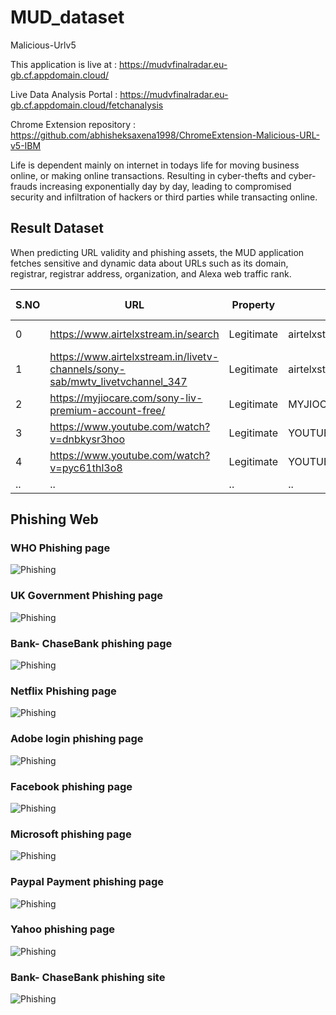 ﻿# MUD_dataset
Malicious-Urlv5

This application is live at : https://mudvfinalradar.eu-gb.cf.appdomain.cloud/

Live Data Analysis Portal : https://mudvfinalradar.eu-gb.cf.appdomain.cloud/fetchanalysis

Chrome Extension repository : https://github.com/abhisheksaxena1998/ChromeExtension-Malicious-URL-v5-IBM

Life is dependent mainly on internet in todays life for moving business online, or making online transactions. Resulting in cyber-thefts and cyber-frauds increasing exponentially day by day, leading to compromised security and infiltration of hackers or third parties while transacting online.

## Result Dataset
When predicting URL validity and phishing assets, the MUD application fetches sensitive and dynamic data about URLs such as its domain, registrar, registrar address, organization, and Alexa web traffic rank.

S.NO | URL | Property | Name | Organisation | Address | City | State | Zipcode | Country | E-mails | Domain | Alexa Rank | Registrar | time
------------ | ------------- | ------------- | ------------- | ------------- | ------------- | ------------- | ------------- | ------------- | ------------- | ------------- | ------------- | ------------- | ------------- | -------------
0 | https://www.airtelxstream.in/search | Legitimate | airtelxstream.in | None | None | None | Delhi | None | IN | None | airtelxstream.in | 5793 | GoDaddy.com LLC | 35:42.8
1 | https://www.airtelxstream.in/livetv-channels/sony-sab/mwtv_livetvchannel_347 | Legitimate | airtelxstream.in | None | None | None | Delhi | None | IN | None | airtelxstream.in | 5793 | GoDaddy.com LLC | 43:56.8
2 | https://myjiocare.com/sony-liv-premium-account-free/ | Legitimate | MYJIOCARE.COM | None | india | mumbai | Maharashtra | 421001 | IN | abuse-contact@publicdomainregistry.comnsk.rockstar97@gmail.comabuse@bigrock.com | MYJIOCARE.COM | 2272473 | BigRock Solutions Ltd | 46:49.2
3 | https://www.youtube.com/watch?v=dnbkysr3hoo | Legitimate | YOUTUBE.COMyoutube.com | Google LLC | None | None | CA | None | US | abusecomplaints@markmonitor.comwhoisrequest@markmonitor.com | YOUTUBE.COMyoutube.com | 2 | MarkMonitor Inc. | 49:58.2
4 | https://www.youtube.com/watch?v=pyc61thl3o8 | Legitimate | YOUTUBE.COMyoutube.com | Google LLC | None | None | CA | None | US | busecomplaints@markmonitor.comwhoisrequest@markmonitor.com | YOUTUBE.COMyoutube.com | 2	| MarkMonitor Inc. | 53:08.6
.. | .. | .. | .. | .. | .. | .. | .. | .. | .. | .. | .. | .. | .. | ..

## Phishing Web
### WHO Phishing page
![Phishing](/ResultImg/who_covid19_M.jpg)
### UK Government Phishing page
![Phishing](/ResultImg/gov.uk_M.png)
### Bank- ChaseBank phishing page
![Phishing](/ResultImg/ChaseBank_M.png)
### Netflix Phishing page
![Phishing](/ResultImg/Netflix_M.png)
### Adobe login phishing page
![Phishing](/ResultImg/Adobe_M.png)
### Facebook phishing page
![Phishing](/ResultImg/fb_M.png)
### Microsoft phishing page
![Phishing](/ResultImg/Microsoft_M.png)
### Paypal Payment phishing page
![Phishing](/ResultImg/paypal_M.png)
### Yahoo phishing page
![Phishing](/ResultImg/yahoo_M.png)
### Bank- ChaseBank phishing site
![Phishing](/ResultImg/ChaseBank_M.png)

